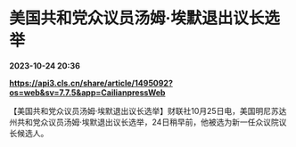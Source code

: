 # 美国共和党众议员汤姆·埃默退出议长选举

**2023-10-24 20:36**

**https://api3.cls.cn/share/article/1495092?os=web&sv=7.7.5&app=CailianpressWeb**

【美国共和党众议员汤姆·埃默退出议长选举】财联社10月25日电，美国明尼苏达州共和党众议员汤姆·埃默退出议长选举，24日稍早前，他被选为新一任众议院议长候选人。